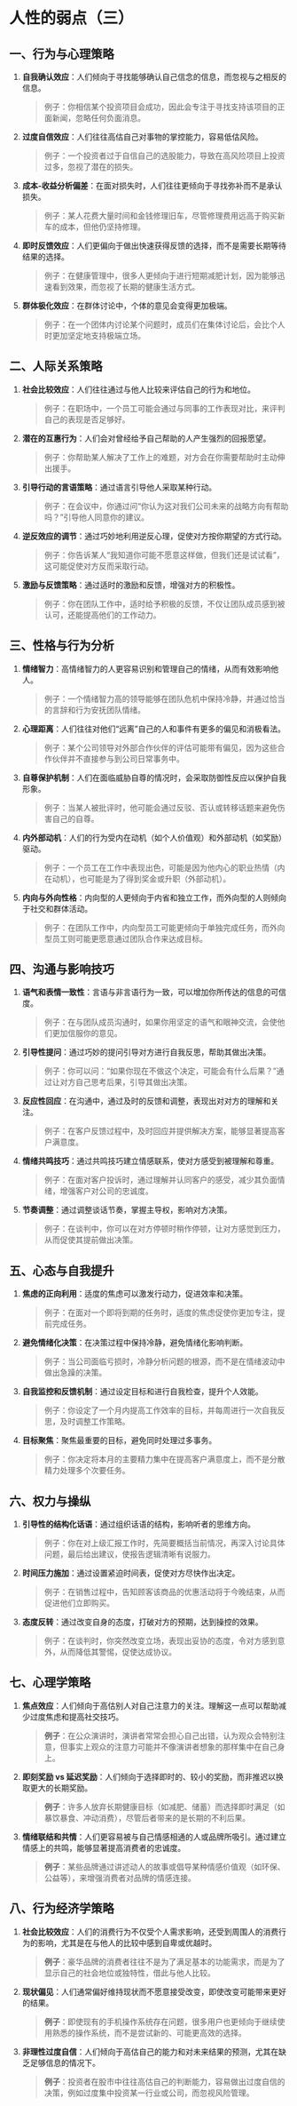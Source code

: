 # 人性的弱点（三）

## 一、**行为与心理策略**

1. **自我确认效应**：人们倾向于寻找能够确认自己信念的信息，而忽视与之相反的信息。

   > 例子：你相信某个投资项目会成功，因此会专注于寻找支持该项目的正面新闻，忽略任何负面消息。

2. **过度自信效应**：人们往往高估自己对事物的掌控能力，容易低估风险。

   > 例子：一个投资者过于自信自己的选股能力，导致在高风险项目上投资过多，忽视了潜在的损失。

3. **成本-收益分析偏差**：在面对损失时，人们往往更倾向于寻找弥补而不是承认损失。

   > 例子：某人花费大量时间和金钱修理旧车，尽管修理费用远高于购买新车的成本，但他仍坚持修理。

4. **即时反馈效应**：人们更偏向于做出快速获得反馈的选择，而不是需要长期等待结果的选择。

   > 例子：在健康管理中，很多人更倾向于进行短期减肥计划，因为能够迅速看到效果，而忽视了长期的健康生活方式。

5. **群体极化效应**：在群体讨论中，个体的意见会变得更加极端。
   > 例子：在一个团体内讨论某个问题时，成员们在集体讨论后，会比个人时更加坚定地支持极端立场。

## 二、**人际关系策略**

1. **社会比较效应**：人们往往通过与他人比较来评估自己的行为和地位。

   > 例子：在职场中，一个员工可能会通过与同事的工作表现对比，来评判自己的表现是否足够好。

2. **潜在的互惠行为**：人们会对曾经给予自己帮助的人产生强烈的回报愿望。

   > 例子：你帮助某人解决了工作上的难题，对方会在你需要帮助时主动伸出援手。

3. **引导行动的言语策略**：通过语言引导他人采取某种行动。

   > 例子：在会议中，你通过问“你认为这对我们公司未来的战略方向有帮助吗？”引导他人同意你的建议。

4. **逆反效应的调节**：通过巧妙地利用逆反心理，促使对方按你期望的方式行动。

   > 例子：你告诉某人“我知道你可能不愿意这样做，但我们还是试试看”，这可能促使对方反而采取行动。

5. **激励与反馈策略**：通过适时的激励和反馈，增强对方的积极性。
   > 例子：你在团队工作中，适时给予积极的反馈，不仅让团队成员感到被认可，还能提高他们的工作动力。

## 三、**性格与行为分析**

1. **情绪智力**：高情绪智力的人更容易识别和管理自己的情绪，从而有效影响他人。

   > 例子：一个情绪智力高的领导能够在团队危机中保持冷静，并通过恰当的言辞和行为安抚团队情绪。

2. **心理距离**：人们往往对他们“远离”自己的人和事件有更多的偏见和消极看法。

   > 例子：某个公司领导对外部合作伙伴的评估可能带有偏见，因为这些合作伙伴并不直接参与到公司日常事务中。

3. **自尊保护机制**：人们在面临威胁自尊的情况时，会采取防御性反应以保护自我形象。

   > 例子：当某人被批评时，他可能会通过反驳、否认或转移话题来避免伤害自己的自尊。

4. **内外部动机**：人们的行为受内在动机（如个人价值观）和外部动机（如奖励）驱动。

   > 例子：一个员工在工作中表现出色，可能是因为他内心的职业热情（内在动机），也可能是为了得到奖金或升职（外部动机）。

5. **内向与外向性格**：内向型的人更倾向于内省和独立工作，而外向型的人则倾向于社交和群体活动。
   > 例子：在团队工作中，内向型员工可能更倾向于单独完成任务，而外向型员工则可能更愿意通过团队合作来达成目标。

## 四、**沟通与影响技巧**

1. **语气和表情一致性**：言语与非言语行为一致，可以增加你所传达的信息的可信度。

   > 例子：在与团队成员沟通时，如果你用坚定的语气和眼神交流，会使他们更加信服你的意见。

2. **引导性提问**：通过巧妙的提问引导对方进行自我反思，帮助其做出决策。

   > 例子：你可以问：“如果你现在不做这个决定，可能会有什么后果？”通过让对方自己思考后果，引导其做出决策。

3. **反应性回应**：在沟通中，通过及时的反馈和调整，表现出对对方的理解和关注。

   > 例子：在客户反馈过程中，及时回应并提供解决方案，能够显著提高客户满意度。

4. **情绪共鸣技巧**：通过共鸣技巧建立情感联系，使对方感受到被理解和尊重。

   > 例子：在面对客户投诉时，通过理解并认同客户的感受，减少其负面情绪，增强客户对公司的忠诚度。

5. **节奏调整**：通过调整谈话节奏，掌握主导权，影响对方决策。
   > 例子：在谈判中，你可以在对方停顿时稍作停顿，让对方感觉到压力，从而促使其提前做出决策。

## 五、**心态与自我提升**

1. **焦虑的正向利用**：适度的焦虑可以激发行动力，促进效率和决策。

   > 例子：在面对一个即将到期的任务时，适度的焦虑促使你更加专注，提前完成任务。

2. **避免情绪化决策**：在决策过程中保持冷静，避免情绪化影响判断。

   > 例子：当公司面临亏损时，冷静分析问题的根源，而不是在情绪波动中做出急躁的决策。

3. **自我监控和反馈机制**：通过设定目标和进行自我检查，提升个人效能。

   > 例子：你设定了一个月内提高工作效率的目标，并每周进行一次自我反思，及时调整工作策略。

4. **目标聚焦**：聚焦最重要的目标，避免同时处理过多事务。
   > 例子：你决定将本月的主要精力集中在提高客户满意度上，而不是分散精力处理多个次要任务。

## 六、**权力与操纵**

1. **引导性的结构化话语**：通过组织话语的结构，影响听者的思维方向。

   > 例子：你在对上级汇报工作时，先简要概括当前情况，再深入讨论具体问题，最后给出建议，使报告逻辑清晰有说服力。

2. **时间压力施加**：通过设置紧迫时间表，促使对方尽快作出决定。

   > 例子：在销售过程中，告知顾客该商品的优惠活动将于今晚结束，从而促进他们立即购买。

3. **态度反转**：通过改变自身的态度，打破对方的预期，达到操控的效果。
   > 例子：在谈判时，你突然改变立场，表现出妥协的态度，令对方感到意外，从而降低其警惕，促使达成协议。

## 七、**心理学策略**

1. **焦点效应**：人们倾向于高估别人对自己注意力的关注。理解这一点可以帮助减少过度焦虑和提高社交技巧。

   > **例子**：在公众演讲时，演讲者常常会担心自己出错，认为观众会特别注意，但事实上观众的注意力可能并不像演讲者想象的那样集中在自己身上。

2. **即刻奖励 vs 延迟奖励**：人们倾向于选择即时的、较小的奖励，而非推迟以换取更大的长期奖励。

   > **例子**：许多人放弃长期健康目标（如减肥、储蓄）而选择即时满足（如暴饮暴食、冲动消费），尽管后者带来的是长期的不利后果。

3. **情绪联结和共情**：人们更容易被与自己情感相通的人或品牌所吸引。通过建立情感上的共鸣，能够显著提高消费者的忠诚度。
   > **例子**：某些品牌通过讲述动人的故事或倡导某种情感价值观（如环保、公益等），来增强消费者对品牌的情感连接。

## 八、**行为经济学策略**

1. **社会比较效应**：人们的消费行为不仅受个人需求影响，还受到周围人的消费行为的影响，尤其是在与他人的比较中感到自卑或优越时。

   > **例子**：豪华品牌的消费者往往不是为了满足基本的功能需求，而是为了显示自己的社会地位或独特性，借此与他人比较。

2. **现状偏见**：人们通常偏好维持现状而不愿意接受改变，即使改变可能带来更好的结果。

   > **例子**：即使现有的手机操作系统存在问题，很多用户也更倾向于继续使用熟悉的操作系统，而不是尝试新的、可能更高效的选择。

3. **非理性过度自信**：人们倾向于高估自己的能力和对未来结果的预测，尤其在缺乏足够信息的情况下。

   > **例子**：投资者在股市中往往高估自己的判断能力，容易做出过度自信的决策，例如过度集中投资某一行业或公司，而忽视风险管理。
